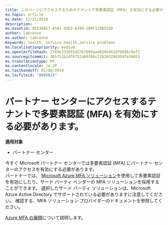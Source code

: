 ```yaml
---
title: このページにアクセスするためのテナントで多要素認証 (MFA) を有効にする必要があります。パートナー センター
ms.topic: article
ms.date: 12/21/2018
description: ''
ms.assetid: 05536BE7-A581-45D3-A390-2B9F139B5C6D
author: labrenne
ms.author: labrenne
Keywords: health, service health,service problems
ms.localizationpriority: medium
ms.openlocfilehash: 2789e333655d27b7009aaa020b461d70086c8ef2
ms.sourcegitcommit: 365f51b1df6752ab0f6bcf2b26329d354fa36653
ms.translationtype: MT
ms.contentlocale: ja-JP
ms.lasthandoff: 01/08/2019
ms.locfileid: "8995023"
---
```

# <a name="you-must-enable-multi-factor-authentication-mfa-on-your-tenant-to-gain-access-to-partner-center"></a>パートナー センターにアクセスするテナントで多要素認証 (MFA) を有効にする必要があります。

**適用対象**

- パートナー センター


今すぐ Microsoft パートナー センターでは多要素認証 (MFA) にパートナー センターのアクセスを有効にする必要があります。  
パートナーでは、 [Microsoft Azure MFA ソリューション](https://docs.microsoft.com/en-us/azure/active-directory/authentication/concept-mfa-howitworks)を使用して多要素認証を有効にしたり、サード パーティ ベンダーの MFA ソリューションを採用することができます。 選択したサード パーティ ソリューションは、Microsoft Azure Active Directory でサポートされている必要がありますに注意してください。 確認する、MFA ソリューション プロバイダーのドキュメントを参照してください。 

[Azure MFA の展開](https://docs.microsoft.com/en-us/azure/active-directory/authentication/howto-mfa-getstarted)について説明します。 
 
